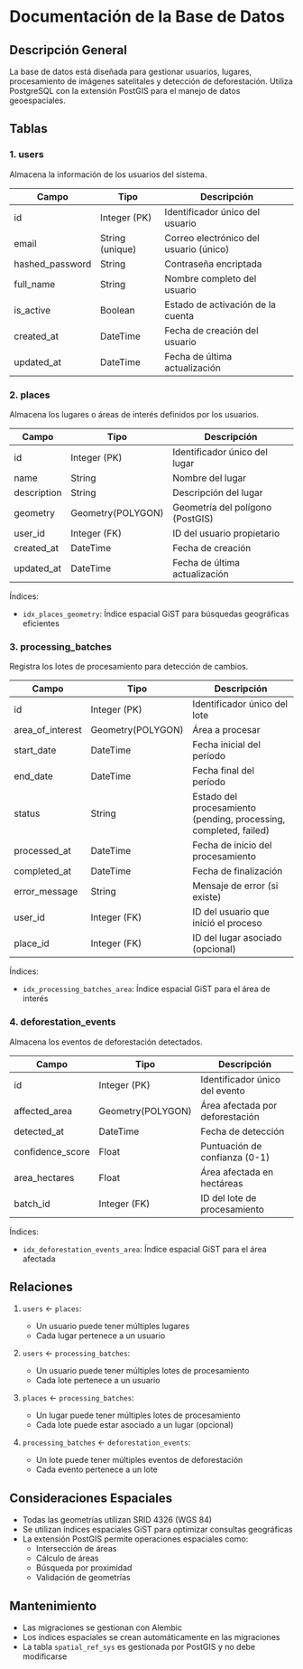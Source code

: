 # Documentación de la Base de Datos

## Descripción General

La base de datos está diseñada para gestionar usuarios, lugares, procesamiento de imágenes satelitales y detección de deforestación. Utiliza PostgreSQL con la extensión PostGIS para el manejo de datos geoespaciales.

## Tablas

### 1. users
Almacena la información de los usuarios del sistema.

| Campo | Tipo | Descripción |
|-------|------|-------------|
| id | Integer (PK) | Identificador único del usuario |
| email | String (unique) | Correo electrónico del usuario (único) |
| hashed_password | String | Contraseña encriptada |
| full_name | String | Nombre completo del usuario |
| is_active | Boolean | Estado de activación de la cuenta |
| created_at | DateTime | Fecha de creación del usuario |
| updated_at | DateTime | Fecha de última actualización |

### 2. places
Almacena los lugares o áreas de interés definidos por los usuarios.

| Campo | Tipo | Descripción |
|-------|------|-------------|
| id | Integer (PK) | Identificador único del lugar |
| name | String | Nombre del lugar |
| description | String | Descripción del lugar |
| geometry | Geometry(POLYGON) | Geometría del polígono (PostGIS) |
| user_id | Integer (FK) | ID del usuario propietario |
| created_at | DateTime | Fecha de creación |
| updated_at | DateTime | Fecha de última actualización |

Índices:
- `idx_places_geometry`: Índice espacial GiST para búsquedas geográficas eficientes

### 3. processing_batches
Registra los lotes de procesamiento para detección de cambios.

| Campo | Tipo | Descripción |
|-------|------|-------------|
| id | Integer (PK) | Identificador único del lote |
| area_of_interest | Geometry(POLYGON) | Área a procesar |
| start_date | DateTime | Fecha inicial del período |
| end_date | DateTime | Fecha final del período |
| status | String | Estado del procesamiento (pending, processing, completed, failed) |
| processed_at | DateTime | Fecha de inicio del procesamiento |
| completed_at | DateTime | Fecha de finalización |
| error_message | String | Mensaje de error (si existe) |
| user_id | Integer (FK) | ID del usuario que inició el proceso |
| place_id | Integer (FK) | ID del lugar asociado (opcional) |

Índices:
- `idx_processing_batches_area`: Índice espacial GiST para el área de interés

### 4. deforestation_events
Almacena los eventos de deforestación detectados.

| Campo | Tipo | Descripción |
|-------|------|-------------|
| id | Integer (PK) | Identificador único del evento |
| affected_area | Geometry(POLYGON) | Área afectada por deforestación |
| detected_at | DateTime | Fecha de detección |
| confidence_score | Float | Puntuación de confianza (0-1) |
| area_hectares | Float | Área afectada en hectáreas |
| batch_id | Integer (FK) | ID del lote de procesamiento |

Índices:
- `idx_deforestation_events_area`: Índice espacial GiST para el área afectada

## Relaciones

1. `users` ← `places`:
   - Un usuario puede tener múltiples lugares
   - Cada lugar pertenece a un usuario

2. `users` ← `processing_batches`:
   - Un usuario puede tener múltiples lotes de procesamiento
   - Cada lote pertenece a un usuario

3. `places` ← `processing_batches`:
   - Un lugar puede tener múltiples lotes de procesamiento
   - Cada lote puede estar asociado a un lugar (opcional)

4. `processing_batches` ← `deforestation_events`:
   - Un lote puede tener múltiples eventos de deforestación
   - Cada evento pertenece a un lote

## Consideraciones Espaciales

- Todas las geometrías utilizan SRID 4326 (WGS 84)
- Se utilizan índices espaciales GiST para optimizar consultas geográficas
- La extensión PostGIS permite operaciones espaciales como:
  - Intersección de áreas
  - Cálculo de áreas
  - Búsqueda por proximidad
  - Validación de geometrías

## Mantenimiento

- Las migraciones se gestionan con Alembic
- Los índices espaciales se crean automáticamente en las migraciones
- La tabla `spatial_ref_sys` es gestionada por PostGIS y no debe modificarse 